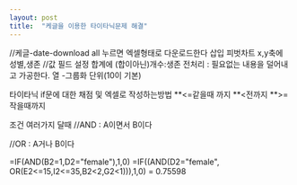```yaml
---
layout: post
title:  "케글을 이용한 타이타닉문제 해결"
---
```

//케글-date-download all 누르면 엑셀형태로 다운로드한다
삽입 피벗차트 x,y축에 성별,생존 //값 필드 설정 합계에 (합이아닌)개수:생존
전처리 : 필요없는 내용을 덜어내고 가공한다.
열 -그룹화 단위(10이 기본)

타이타닉 if문에 대한 채점 및 엑셀로 작성하는방법
**<=같을때 까지
**<전까지
**>=작을때까지

조건 여러가지 달때
//AND : A이면서 B이다

//OR : A거나 B이다

=IF(AND(B2=1,D2="female"),1,0)
=IF((AND(D2="female", OR(E2<=15,I2<=35,B2<2,G2<1))),1,0) = 0.75598

